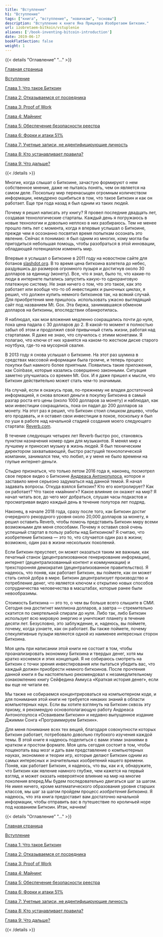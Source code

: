```yaml
---
title: "Вступление"
h1: "Вступление"
tags: ["книга", "вступление", "новичкам", "основы"]
description: "Вступление к книге Яна Прицкера Изобретаем Биткоин."
url: izobretaem-bitkoin/vstuplenie
aliases: ['/book-inventing-bitcoin-introduction']
date: 2019-06-17
bookFlatSection: false
weight: 1
---
```


{{< details "Оглавление" "..." >}}

[Главная страница](/izobretaem-bitkoin)

[Вступление](/izobretaem-bitkoin/vstuplenie)  

[Глава 1: Что такое Биткоин](/izobretaem-bitkoin/glava-1)

[Глава 2: Отказываемся от посредника](/izobretaem-bitkoin/glava-2)

[Глава 3: Proof of Work](/izobretaem-bitkoin/glava-3)

[Глава 4: Майнинг](/izobretaem-bitkoin/glava-4)

[Глава 5: Обеспечение безопасности реестра](/izobretaem-bitkoin/glava-5)

[Глава 6: Форки и атаки 51%](/izobretaem-bitkoin/glava-6)

[Глава 7: Учетные записи, не идентифицирующие личность](/izobretaem-bitkoin/glava-7)

[Глава 8: Кто устанавливает правила?](/izobretaem-bitkoin/glava-8)

[Глава 9: Что дальше?](/izobretaem-bitkoin/glava-9)

{{< /details >}}

Многие, когда слышат о Биткоине, зачастую формируют о нем собственное мнение, даже не пытаясь понять, чем он является на самом деле. Поскольку мир перенасыщен огромным количеством информации, немудрено ошибиться в том, что такое Биткоин и как он работает. Еще три года назад я был одним из таких людей.

Почему я решил написать эту книгу? Я провел последние двадцать лет, создавая технологические стартапы. Каждый день я погружаюсь в новые технологии и довольно неплохо в них разбираюсь. Тем не менее прошло пять лет с момента, когда я впервые услышал о Биткоине, прежде чем я осознанно посвятил время попыткам осознать это явление. Сейчас я понимаю: я был одним из многих, кому могла бы пригодиться небольшая помощь, чтобы разобраться в этой инновации, обладающей потенциалом изменить мир.

Впервые я услышал о Биткоине в 2011 году на новостном сайте для ботанов [slashdot.org](https://slashdot.org/). В то время цена биткоина взлетела до небес, раздувшись до размеров огромного пузыря и достигнув около 30 долларов за единицу (монету). Все, что я знал, было то, что какие-то люди в интернете пытались запустить какую-то одноранговую платежную систему. Не зная ничего о том, что это такое, как это работает или вообще что-то об инвестициях и рыночных циклах, я решил, что должен купить немного биткоинов так, на всякий случай. Для приобретения мне пришлось  использовать ужасно выглядящий сайт под названием Mt. Gox. Эта биржа, занимавшаяся обменом долларов на биткоины, впоследствии обанкротилась.

Я наблюдал, как мои вложения медленно сокращались почти до нуля, пока цена падала с 30 долларов до 2. В какой-то момент я полностью забыл об этом и продолжил свой привычный стиль жизни, работая над стартапами. Я даже не знаю, что случилось с этими монетами. Я полагаю, что ключи от них хранятся на каком-то жестком диске старого ноутбука, где-то на мусорной свалке.

В 2013 году я снова услышал о Биткоине. На этот раз шумиха в средствах массовой информации была громче, и теперь процесс покупки был намного более приятным. Появились такие приложения, как Coinbase, которые казались совершенно законными. Ситуация заметно улучшилась со времен Mt. Gоx. И я даже пришел к мысли, что Биткоин действительно может стать чем-то значимым.

На случай, если я окажусь прав, по-прежнему не владея достаточной информацией, я снова вложил деньги в покупку Биткоина в самый разгар роста его цены (около 1000 долларов за монету) и наблюдал, как мои инвестиции сокращались, пока он падал до 200 долларов за монету. На этот раз я решил, что Биткоин стоил слишком дешево, чтобы его продавать, и я оставил свои инвестиции в покое, поскольку я был по уши в работе над начальной стадией создания моего следующего стартапа: [Reverb.com](https://reverb.com/).

В течение следующих четырех лет Reverb быстро рос, становясь пунктом назначения номер один для музыкантов. Я менял мир к лучшему и приносил музыку в жизнь людей. Я был техническим директором захватывающей, быстро растущей технологической компании, занимался тем, что любил, и у меня не было времени на глупые интернет-деньги.

Стыдно признаться, что только летом 2016 года я, наконец, посмотрел свое первое видео о Биткоине [Андреаса Антонопулоса](https://www.youtube.com/channel/UCJWCJCWOxBYSi5DhCieLOLQ?), которое и заставило меня серьезно задуматься над данной темой. Я начал задавать вопросы. Откуда взялся Биткоин? Кто его контролирует? Как он работает? Что такое «майнинг»? Какое влияние он окажет на мир? Я начал читать все, до чего мог добраться, слушая часы подкастов и просматривая видео каждый день в течение полутора лет подряд.

Наконец, в начале 2018 года, сразу после того, как Биткоин достиг очередного рекордного уровня около 20,000 долларов за монету, я решил оставить Reverb, чтобы помочь представить Биткоин миру всеми возможными для меня способами. Почему я оставил свой очень успешный стартап в пользу работы над Биткоином? Я считаю, что изобретение Биткоина — это то, что случается один раз в жизни; возможно, один раз в жизни нескольких поколений.

Если Биткоин преуспеет, он может оказаться таким же важным, как печатный станок (децентрализованное генерирование информации), интернет (децентрализованный контент и коммуникации) и трехсторонняя демократия (децентрализованное правительство). Я надеюсь, что поняв, как работает Биткоин, вы поймете, как он может стать силой добра в мире. Биткоин децентрализует производство и потребление денег, что является ключом к открытию новых способов сотрудничества человечества в масштабах, которые ранее были невообразимы.

Стоимость Биткоина — это то, о чем вы больше всего слышите в СМИ. Сегодня она достигнет миллиона долларов, а завтра — стремительно скатится по смертельной спирали до нуля. Либо так, либо Биткоин использует всю мировую энергию и уничтожит планету в течение десяти лет. Безусловно, это заблуждение, и, надеюсь, вы поймете, почему, когда узнаете, как он работает. Вы также поймете, почему спекулятивные пузыри являются одной из наименее интересных сторон Биткоина.

Моя цель при написании этой книги не состоит в том, чтобы проанализировать экономику Биткоина и твердых денег, хотя мы кратко коснемся и этих концепций. Я не собираюсь смотреть на Биткоин с точки зрения инвестирования или пытаться убедить вас, что каждый должен приобрести немного биткоинов. После прочтения данной книги я бы настоятельно рекомендовал к незамедлительному ознакомлению книгу Сейфедина Аммуса «Краткая история денег», если вы еще не читали ее.

Мы также не собираемся концентрироваться на компьютерном коде, и для понимания этой книги не требуется никаких знаний в области компьютерных наук. Если вы хотите взглянуть на Биткоин сквозь эту призму, я рекомендую основополагающую работу Андреаса Антонопоулоса «Осваиваем Биткоин» и недавно выпущенное издание Джимми Сонга «Программируем Биткоин».

Для меня понимание всех тех вещей, благодаря совокупности которых Биткоин работает, потребовало довольно глубокого изучения каждой темы. В этой книге я надеюсь поделиться с вами этими знаниями в кратком и простом формате. Моя цель сегодня состоит в том, чтобы пощекотать ваш мозг и дать вам представление о компьютерных науках, экономике и теории игр, которые делают Биткоин одним из самых интересных и значительных изобретений нашего времени. Поняв, как работает Биткоин, я надеюсь, что вы, как и я, обнаружите, что Биткоин как явление намного глубже, чем кажется на первый взгляд, и может оказать невероятное влияние на мир на многие поколения вперед.Мы будем последовательно двигаться шаг за шагом. Не имея ничего, кроме математического образования уровня старших классов, мы шаг за шагом пройдем процесс _изобретения Биткоина_. Я надеюсь, что эта книга предоставит вам достаточно начальной информации, чтобы отправить вас в путешествие по кроличьей норе под названием Биткоин. Итак, начнем!

{{< details "Оглавление" "..." >}}

[Главная страница](/izobretaem-bitkoin)

[Вступление](/izobretaem-bitkoin/vstuplenie)  

[Глава 1: Что такое Биткоин](/izobretaem-bitkoin/glava-1)

[Глава 2: Отказываемся от посредника](/izobretaem-bitkoin/glava-2)

[Глава 3: Proof of Work](/izobretaem-bitkoin/glava-3)

[Глава 4: Майнинг](/izobretaem-bitkoin/glava-4)

[Глава 5: Обеспечение безопасности реестра](/izobretaem-bitkoin/glava-5)

[Глава 6: Форки и атаки 51%](/izobretaem-bitkoin/glava-6)

[Глава 7: Учетные записи, не идентифицирующие личность](/izobretaem-bitkoin/glava-7)

[Глава 8: Кто устанавливает правила?](/izobretaem-bitkoin/glava-8)

[Глава 9: Что дальше?](/izobretaem-bitkoin/glava-9)

{{< /details >}}